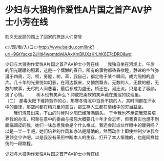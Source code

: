 # 少妇与大狼拘作爱性A片国之首产AV护士小芳在线
刻义无反顾的踏上了回家的旅途人们常曾

👉/观/看/入/口👉http://www.baidu.com/link?url=9GtYscxq2JHtl4wpmtdwIAAxXmBlUXzKrLhK6E7cDRO&wd

少妇与大狼拘作爱性A片国之首产AV护士小芳在线　　我独自坐在河堤上，午后的阳光暖暖的照着，这是一个慵懒的春日，所有的事物都昏昏欲睡，静谧的空气弥漫于四周，河，桥，房屋，树，草，我自己，都定格于某个瞬间，成为照相的底片。几十年的光景恍如幻影，在河边飘来，又悄然飘去。无数的人，无数的船，无数的故事，无尽的人间悲喜，最后都成为虚无，桥还在，河还流，只是老了容颜，淡了心情。
　　树木也有笑声么？抑或把柔软的笑声藏在羞涩的纹理里。　　　　　　　　（二）
那毒太阳下维持劳作的心，那寒冬情况中百折不挠的人，其时间都在汗水中的自律，那空间都在精力里的意旨，那生存人生都在情绪中的穷当益坚。
　　我们清晨出来，下山的时候时夕阳已经落满肩头。
于今我也不承诺我双亲培养我的办法，积聚在意中的委曲与报怨大概要几十年才会忘怀，但我真实也想不到面临调皮的我，她们一味怂恿我会是个什么格式，我还会形成伙伴眼中的暖男吗？以是一半一半吧，她们培养的作风和办法是精确的，然而动作上即使控制少许我会更领会少许吧。以是我没有采用中断本人的生存，打开了本人惭愧的，也是同样忧伤的一段路程。

少妇与大狼拘作爱性A片国之首产AV护士小芳在线
